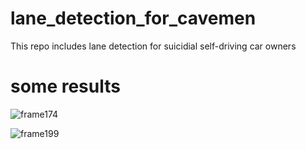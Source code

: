 # lane_detection_for_cavemen
This repo includes lane detection for suicidial self-driving car owners

# some results

![frame174](https://user-images.githubusercontent.com/46991761/91476775-1dc6bb80-e8a6-11ea-8c3a-8eead10040ba.png)

![frame199](https://user-images.githubusercontent.com/46991761/91476812-29b27d80-e8a6-11ea-9dc0-13aa92332f17.png)
